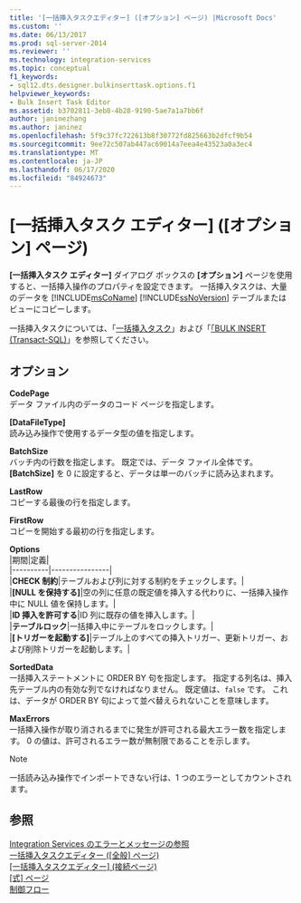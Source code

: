 ```yaml
---
title: '[一括挿入タスクエディター] ([オプション] ページ) |Microsoft Docs'
ms.custom: ''
ms.date: 06/13/2017
ms.prod: sql-server-2014
ms.reviewer: ''
ms.technology: integration-services
ms.topic: conceptual
f1_keywords:
- sql12.dts.designer.bulkinserttask.options.f1
helpviewer_keywords:
- Bulk Insert Task Editor
ms.assetid: b3702811-3eb8-4b28-9190-5ae7a1a7bb6f
author: janinezhang
ms.author: janinez
ms.openlocfilehash: 5f9c37fc722613b8f30772fd825663b2dfcf9b54
ms.sourcegitcommit: 9ee72c507ab447ac69014a7eea4e43523a0a3ec4
ms.translationtype: MT
ms.contentlocale: ja-JP
ms.lasthandoff: 06/17/2020
ms.locfileid: "84924673"
---
```

# <a name="bulk-insert-task-editor-options-page"></a>[一括挿入タスク エディター] ([オプション] ページ)
  **[一括挿入タスク エディター]** ダイアログ ボックスの **[オプション]** ページを使用すると、一括挿入操作のプロパティを設定できます。 一括挿入タスクは、大量のデータを [!INCLUDE[msCoName](../includes/msconame-md.md)] [!INCLUDE[ssNoVersion](../includes/ssnoversion-md.md)] テーブルまたはビューにコピーします。  
  
 一括挿入タスクについては、「[一括挿入タスク](control-flow/bulk-insert-task.md)」および「[「BULK INSERT &#40;Transact-SQL&#41;](/sql/t-sql/statements/bulk-insert-transact-sql)」を参照してください。  
  
## <a name="options"></a>オプション  
 **CodePage**  
 データ ファイル内のデータのコード ページを指定します。  
  
 **[DataFileType]**  
 読み込み操作で使用するデータ型の値を指定します。  
  
 **BatchSize**  
 バッチ内の行数を指定します。 既定では、データ ファイル全体です。 **[BatchSize]** を 0 に設定すると、データは単一のバッチに読み込まれます。  
  
 **LastRow**  
 コピーする最後の行を指定します。  
  
 **FirstRow**  
 コピーを開始する最初の行を指定します。  
  
 **Options**  
 |期間|定義|  
|----------|----------------|  
|**CHECK 制約**|テーブルおよび列に対する制約をチェックします。|  
|**[NULL を保持する]**|空の列に任意の既定値を挿入する代わりに、一括挿入操作中に NULL 値を保持します。|  
|**ID 挿入を許可する**|ID 列に既存の値を挿入します。|  
|**テーブルロック**|一括挿入中にテーブルをロックします。|  
|**[トリガーを起動する]**|テーブル上のすべての挿入トリガー、更新トリガー、および削除トリガーを起動します。|  
  
 **SortedData**  
 一括挿入ステートメントに ORDER BY 句を指定します。 指定する列名は、挿入先テーブル内の有効な列でなければなりません。 既定値は、`false` です。 これは、データが ORDER BY 句によって並べ替えられないことを意味します。  
  
 **MaxErrors**  
 一括挿入操作が取り消されるまでに発生が許可される最大エラー数を指定します。 0 の値は、許可されるエラー数が無制限であることを示します。  
  
> [!NOTE]  
>  一括読み込み操作でインポートできない行は、1 つのエラーとしてカウントされます。  
  
## <a name="see-also"></a>参照  
 [Integration Services のエラーとメッセージの参照](../../2014/integration-services/integration-services-error-and-message-reference.md)   
 [一括挿入タスクエディター &#40;[全般] ページ&#41;](general-page-of-integration-services-designers-options.md)   
 [[一括挿入タスクエディター] &#40;接続ページ&#41;](../../2014/integration-services/bulk-insert-task-editor-connection-page.md)   
 [[式] ページ](expressions/expressions-page.md)   
 [制御フロー](control-flow/control-flow.md)  
  
  
